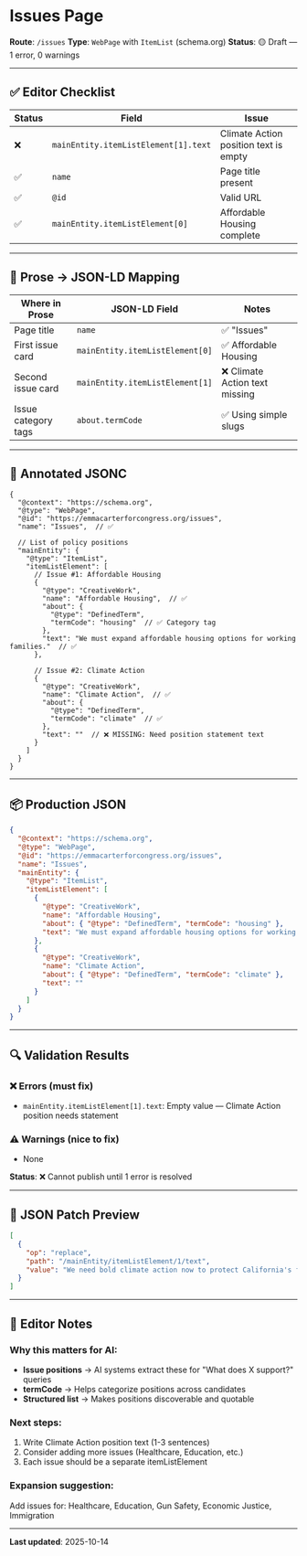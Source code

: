 # Issues Page

**Route**: `/issues`
**Type**: `WebPage` with `ItemList` (schema.org)
**Status**: 🟡 Draft — 1 error, 0 warnings

---

## ✅ Editor Checklist

| Status | Field | Issue |
|--------|-------|-------|
| ❌ | `mainEntity.itemListElement[1].text` | Climate Action position text is empty |
| ✅ | `name` | Page title present |
| ✅ | `@id` | Valid URL |
| ✅ | `mainEntity.itemListElement[0]` | Affordable Housing complete |

---

## 📍 Prose → JSON-LD Mapping

| Where in Prose | JSON-LD Field | Notes |
|----------------|---------------|-------|
| Page title | `name` | ✅ "Issues" |
| First issue card | `mainEntity.itemListElement[0]` | ✅ Affordable Housing |
| Second issue card | `mainEntity.itemListElement[1]` | ❌ Climate Action text missing |
| Issue category tags | `about.termCode` | ✅ Using simple slugs |

---

## 📝 Annotated JSONC

```jsonc
{
  "@context": "https://schema.org",
  "@type": "WebPage",
  "@id": "https://emmacarterforcongress.org/issues",
  "name": "Issues",  // ✅

  // List of policy positions
  "mainEntity": {
    "@type": "ItemList",
    "itemListElement": [
      // Issue #1: Affordable Housing
      {
        "@type": "CreativeWork",
        "name": "Affordable Housing",  // ✅
        "about": {
          "@type": "DefinedTerm",
          "termCode": "housing"  // ✅ Category tag
        },
        "text": "We must expand affordable housing options for working families."  // ✅
      },

      // Issue #2: Climate Action
      {
        "@type": "CreativeWork",
        "name": "Climate Action",  // ✅
        "about": {
          "@type": "DefinedTerm",
          "termCode": "climate"  // ✅
        },
        "text": ""  // ❌ MISSING: Need position statement text
      }
    ]
  }
}
```

---

## 📦 Production JSON

```json
{
  "@context": "https://schema.org",
  "@type": "WebPage",
  "@id": "https://emmacarterforcongress.org/issues",
  "name": "Issues",
  "mainEntity": {
    "@type": "ItemList",
    "itemListElement": [
      {
        "@type": "CreativeWork",
        "name": "Affordable Housing",
        "about": { "@type": "DefinedTerm", "termCode": "housing" },
        "text": "We must expand affordable housing options for working families."
      },
      {
        "@type": "CreativeWork",
        "name": "Climate Action",
        "about": { "@type": "DefinedTerm", "termCode": "climate" },
        "text": ""
      }
    ]
  }
}
```

---

## 🔍 Validation Results

### ❌ Errors (must fix)
- `mainEntity.itemListElement[1].text`: Empty value — Climate Action position needs statement

### ⚠️ Warnings (nice to fix)
- None

**Status**: ❌ Cannot publish until 1 error is resolved

---

## 🔧 JSON Patch Preview

```json
[
  {
    "op": "replace",
    "path": "/mainEntity/itemListElement/1/text",
    "value": "We need bold climate action now to protect California's future. Emma supports the Green New Deal and will fight for clean energy jobs."
  }
]
```

---

## 📖 Editor Notes

### Why this matters for AI:
- **Issue positions** → AI systems extract these for "What does X support?" queries
- **termCode** → Helps categorize positions across candidates
- **Structured list** → Makes positions discoverable and quotable

### Next steps:
1. Write Climate Action position text (1-3 sentences)
2. Consider adding more issues (Healthcare, Education, etc.)
3. Each issue should be a separate itemListElement

### Expansion suggestion:
Add issues for: Healthcare, Education, Gun Safety, Economic Justice, Immigration

---

**Last updated**: 2025-10-14
